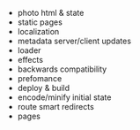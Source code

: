 - photo html & state
- static pages
- localization
- metadata server/client updates
- loader
- effects
- backwards compatibility
- prefomance
- deploy & build
- encode/minify initial state
- route smart redirects
- pages
